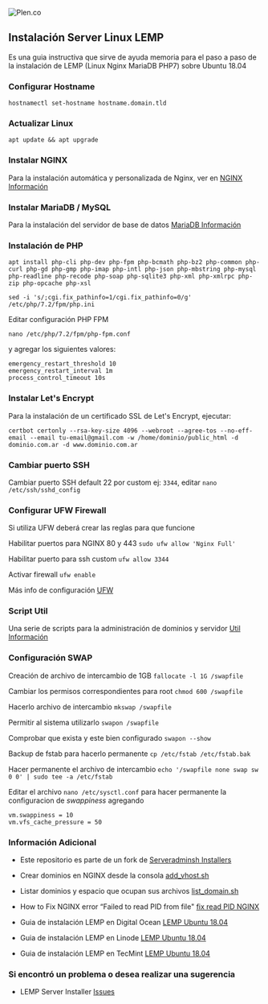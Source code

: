 ![Plen.co](https://plen.co/assets/images/logo.png)

## Instalación Server Linux LEMP

Es una guia instructiva que sirve de ayuda memoria para el paso a paso de la instalación de LEMP (Linux Nginx MariaDB PHP7) sobre Ubuntu 18.04

### Configurar Hostname

`hostnamectl set-hostname hostname.domain.tld`

### Actualizar Linux

`apt update && apt upgrade`

### Instalar NGINX

Para la instalación automática y personalizada de Nginx, ver en [NGINX Información](nginx/README.md)

### Instalar MariaDB / MySQL

Para la instalación del servidor de base de datos [MariaDB Información](mariadb/README.md)

### Instalación de PHP

`apt install php-cli php-dev php-fpm php-bcmath php-bz2 php-common php-curl php-gd php-gmp php-imap php-intl php-json php-mbstring php-mysql php-readline php-recode php-soap php-sqlite3 php-xml php-xmlrpc php-zip php-opcache php-xsl`

`sed -i 's/;cgi.fix_pathinfo=1/cgi.fix_pathinfo=0/g' /etc/php/7.2/fpm/php.ini`

Editar configuración PHP FPM

`nano /etc/php/7.2/fpm/php-fpm.conf`

y agregar los siguientes valores:

```
emergency_restart_threshold 10
emergency_restart_interval 1m
process_control_timeout 10s
```

### Instalar Let's Encrypt

Para la instalación de un certificado SSL de Let's Encrypt, ejecutar:

`certbot certonly --rsa-key-size 4096 --webroot --agree-tos --no-eff-email --email tu-email@gmail.com -w /home/dominio/public_html -d dominio.com.ar -d www.dominio.com.ar`

### Cambiar puerto SSH

Cambiar puerto SSH default 22 por custom ej: `3344`, editar `nano /etc/ssh/sshd_config`

### Configurar UFW Firewall

Si utiliza UFW deberá crear las reglas para que funcione

Habilitar puertos para NGINX 80 y 443 `sudo ufw allow 'Nginx Full'`

Habilitar puerto para ssh custom `ufw allow 3344`

Activar firewall `ufw enable`

Más info de configuración [UFW](https://www.digitalocean.com/community/tutorials/ufw-essentials-common-firewall-rules-and-commands)

### Script Util

Una serie de scripts para la administración de dominios y servidor [Util Información](util/README.md)

### Configuración SWAP

Creación de archivo de intercambio de 1GB `fallocate -l 1G /swapfile`

Cambiar los permisos correspondientes para root `chmod 600 /swapfile`

Hacerlo archivo de intercambio `mkswap /swapfile`

Permitir al sistema utilizarlo `swapon /swapfile`

Comprobar que exista y este bien configurado `swapon --show`

Backup de fstab para hacerlo permanente `cp /etc/fstab /etc/fstab.bak`

Hacer permanente el archivo de intercambio `echo '/swapfile none swap sw 0 0' | sudo tee -a /etc/fstab`

Editar el archivo `nano /etc/sysctl.conf` para hacer permanente la configuracion de *swappiness* agregando

```
vm.swappiness = 10
vm.vfs_cache_pressure = 50
```

### Información Adicional

- Este repositorio es parte de un fork de [Serveradminsh Installers](https://github.com/serveradminsh/installers)

- Crear dominios en NGINX desde la consola [add_vhost.sh](https://gist.github.com/plencovich/155f01e22bcd5844149a6818080f83ae)

- Listar dominios y espacio que ocupan sus archivos [list_domain.sh](https://gist.github.com/plencovich/2882f9deb352ce5a19bae477308206d7)

- How to Fix NGINX error “Failed to read PID from file" [fix read PID NGINX](https://gist.github.com/plencovich/e38e7a3d2ff977089fc4e06be1e738ed)

- Guia de instalación LEMP en Digital Ocean [LEMP Ubuntu 18.04](https://www.digitalocean.com/community/tutorials/how-to-install-linux-nginx-mysql-php-lemp-stack-ubuntu-18-04)

- Guia de instalación LEMP en Linode [LEMP Ubuntu 18.04](https://www.linode.com/docs/web-servers/lemp/how-to-install-a-lemp-server-on-ubuntu-18-04/)

- Guia de instalación LEMP en TecMint [LEMP Ubuntu 18.04](https://www.tecmint.com/install-nginx-mariadb-php-in-ubuntu-18-04/)

### Si encontró un problema o desea realizar una sugerencia

- LEMP Server Installer [Issues](https://github.com/plencovich/lemp-server-installer/issues)
